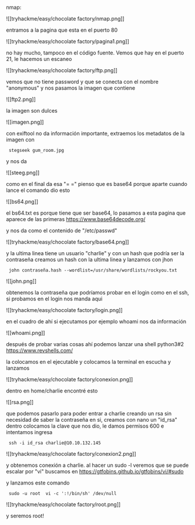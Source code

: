 nmap: 

![[tryhackme/easy/chocolate factory/nmap.png]]

entramos a la pagina que esta en el puerto 80

![[tryhackme/easy/chocolate factory/pagina1.png]]

no hay mucho, tampoco en el código fuente. Vemos que hay en el puerto 21, le hacemos un escaneo

![[tryhackme/easy/chocolate factory/ftp.png]]

vemos que no tiene password y que se conecta con el nombre "anonymous" y nos pasamos la imagen que contiene

![[ftp2.png]]

la imagen son dulces

![[imagen.png]]

con exiftool no da información importante, extraemos los metadatos de la imagen con

     stegseek gum_room.jpg  

y nos da

![[steeg.png]]

como en el final da esa "= =" pienso que es base64 porque aparte cuando lance el comando dio esto

![[bs64.png]]

el bs64.txt es porque tiene que ser base64, lo pasamos a esta pagina que aparece de las primeras https://www.base64decode.org/

y nos da como el contenido de "/etc/passwd" 

![[tryhackme/easy/chocolate factory/base64.png]]

y la ultima linea tiene un usuario "charlie" y con un hash que podría ser la contraseña 
creamos un hash con la ultima linea y lanzamos con jhon

     john contraseña.hash --wordlist=/usr/share/wordlists/rockyou.txt

![[john.png]]

obtenemos la contraseña que podríamos probar en el login como en el ssh, si probamos en el login nos manda aqui

![[tryhackme/easy/chocolate factory/login.png]]

en el cuadro de ahí si ejecutamos por ejemplo whoami nos da información

![[whoami.png]]

después de probar varias cosas ahí podemos lanzar una shell python3#2 https://www.revshells.com/

la colocamos en el ejecutable y colocamos la terminal en escucha y lanzamos

![[tryhackme/easy/chocolate factory/conexion.png]]

dentro en home/charlie encontré esto 

![[rsa.png]]

que podemos pasarlo para poder entrar a charlie creando un rsa sin necesidad de saber la contraseña en si, creamos con nano un "id_rsa" dentro colocamos la clave que nos dio, le damos permisos 600 e intentamos ingresa

     ssh -i id_rsa charlie@10.10.132.145

![[tryhackme/easy/chocolate factory/conexion2.png]]

y obtenemos conexión a charlie.
al hacer un sudo -l veremos que se puede escalar por "vi" buscamos en https://gtfobins.github.io/gtfobins/vi/#sudo

y lanzamos este comando

     sudo -u root  vi -c ':!/bin/sh' /dev/null

![[tryhackme/easy/chocolate factory/root.png]]

y seremos root! 


